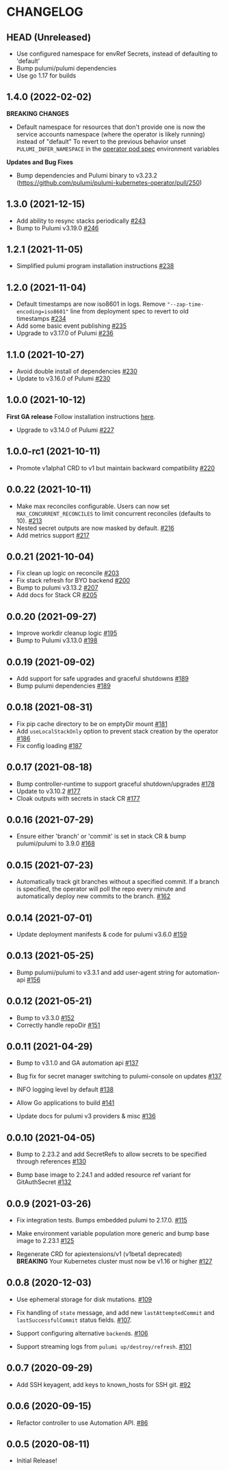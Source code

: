 CHANGELOG
=========

## HEAD (Unreleased)

- Use configured namespace for envRef Secrets, instead of defaulting to 'default'
- Bump pulumi/pulumi dependencies
- Use go 1.17 for builds

## 1.4.0 (2022-02-02)

**BREAKING CHANGES**
- Default namespace for resources that don't provide one is now the service accounts namespace (where the operator is likely running) instead of "default"
  To revert to the previous behavior unset `PULUMI_INFER_NAMESPACE` in the [operator pod spec](https://github.com/pulumi/pulumi-kubernetes-operator/blob/master/deploy/yaml/operator.yaml) environment variables

**Updates and Bug Fixes**
- Bump dependencies and Pulumi binary to v3.23.2 (https://github.com/pulumi/pulumi-kubernetes-operator/pull/250)

## 1.3.0 (2021-12-15)
- Add ability to resync stacks periodically [#243](https://github.com/pulumi/pulumi-kubernetes-operator/pull/243)
- Bump to Pulumi v3.19.0 [#246](https://github.com/pulumi/pulumi-kubernetes-operator/pull/246)

## 1.2.1 (2021-11-05)
- Simplified pulumi program installation instructions [#238](https://github.com/pulumi/pulumi-kubernetes-operator/pull/238)

## 1.2.0 (2021-11-04)
- Default timestamps are now iso8601 in logs. Remove `"--zap-time-encoding=iso8601"` line from deployment spec to revert to old timestamps [#234](https://github.com/pulumi/pulumi-kubernetes-operator/pull/234)
- Add some basic event publishing [#235](https://github.com/pulumi/pulumi-kubernetes-operator/pull/235)
- Upgrade to v3.17.0 of Pulumi [#236](https://github.com/pulumi/pulumi-kubernetes-operator/pull/236)

## 1.1.0 (2021-10-27)
- Avoid double install of dependencies [#230](https://github.com/pulumi/pulumi-kubernetes-operator/pull/230)
- Update to v3.16.0 of Pulumi [#230](https://github.com/pulumi/pulumi-kubernetes-operator/pull/230)

## 1.0.0 (2021-10-12)
**First GA release**
Follow installation instructions [here](https://github.com/pulumi/pulumi-kubernetes-operator#deploy-the-operator).

- Upgrade to v3.14.0 of Pulumi [#227](https://github.com/pulumi/pulumi-kubernetes-operator/pull/227)

## 1.0.0-rc1 (2021-10-11)
- Promote v1alpha1 CRD to v1 but maintain backward compatibility [#220](https://github.com/pulumi/pulumi-kubernetes-operator/pull/220)

## 0.0.22 (2021-10-11)
- Make max reconciles configurable. Users can now set `MAX_CONCURRENT_RECONCILES` to limit concurrent reconciles (defaults to 10). [#213](https://github.com/pulumi/pulumi-kubernetes-operator/pull/213/)
- Nested secret outputs are now masked by default. [#216](https://github.com/pulumi/pulumi-kubernetes-operator/pull/216/)
- Add metrics support [#217](https://github.com/pulumi/pulumi-kubernetes-operator/pull/217)

## 0.0.21 (2021-10-04)
- Fix clean up logic on reconcile [#203](https://github.com/pulumi/pulumi-kubernetes-operator/pull/203)
- Fix stack refresh for BYO backend [#200](https://github.com/pulumi/pulumi-kubernetes-operator/pull/200)
- Bump to pulumi v3.13.2 [#207](https://github.com/pulumi/pulumi-kubernetes-operator/pull/207)
- Add docs for Stack CR [#205](https://github.com/pulumi/pulumi-kubernetes-operator/pull/205)

## 0.0.20 (2021-09-27)
- Improve workdir cleanup logic [#195](https://github.com/pulumi/pulumi-kubernetes-operator/pull/195)
- Bump to Pulumi v3.13.0 [#198](https://github.com/pulumi/pulumi-kubernetes-operator/pull/198)

## 0.0.19 (2021-09-02)
- Add support for safe upgrades and graceful shutdowns [#189](https://github.com/pulumi/pulumi-kubernetes-operator/pull/189)
- Bump pulumi dependencies [#189](https://github.com/pulumi/pulumi-kubernetes-operator/pull/189)

## 0.0.18 (2021-08-31)
- Fix pip cache directory to be on emptyDir mount [#181](https://github.com/pulumi/pulumi-kubernetes-operator/pull/181)
- Add `useLocalStackOnly` option to prevent stack creation by the operator [#186](https://github.com/pulumi/pulumi-kubernetes-operator/pull/186)
- Fix config loading [#187](https://github.com/pulumi/pulumi-kubernetes-operator/pull/187)

## 0.0.17 (2021-08-18)

- Bump controller-runtime to support graceful shutdown/upgrades [#178](https://github.com/pulumi/pulumi-kubernetes-operator/pull/178)
- Update to v3.10.2 [#177](https://github.com/pulumi/pulumi-kubernetes-operator/pull/177)
- Cloak outputs with secrets in stack CR [#177](https://github.com/pulumi/pulumi-kubernetes-operator/pull/177)

## 0.0.16 (2021-07-29)

- Ensure either 'branch' or 'commit' is set in stack CR & bump pulumi/pulumi to 3.9.0 [#168](https://github.com/pulumi/pulumi-kubernetes-operator/pull/168)

## 0.0.15 (2021-07-23)

- Automatically track git branches without a specified commit.
  If a branch is specified, the operator will poll the repo every minute and automatically deploy
  new commits to the branch.
  [#162](https://github.com/pulumi/pulumi-kubernetes-operator/pull/162)

## 0.0.14 (2021-07-01)
- Update deployment manifests & code for pulumi v3.6.0 [#159](https://github.com/pulumi/pulumi-kubernetes-operator/pull/159)

## 0.0.13 (2021-05-25)
- Bump pulumi/pulumi to v3.3.1 and add user-agent string for automation-api [#156](https://github.com/pulumi/pulumi-kubernetes-operator/pull/156)

## 0.0.12 (2021-05-21)
- Bump to v3.3.0 [#152](https://github.com/pulumi/pulumi-kubernetes-operator/pull/152)
- Correctly handle repoDir [#151](https://github.com/pulumi/pulumi-kubernetes-operator/pull/151)

## 0.0.11 (2021-04-29)
- Bump to v3.1.0 and GA automation api [#137](https://github.com/pulumi/pulumi-kubernetes-operator/pull/137)

- Bug fix for secret manager switching to pulumi-console on updates [#137](https://github.com/pulumi/pulumi-kubernetes-operator/pull/137)

- INFO logging level by default [#138](https://github.com/pulumi/pulumi-kubernetes-operator/pull/138)

- Allow Go applications to build [#141](https://github.com/pulumi/pulumi-kubernetes-operator/pull/141)

- Update docs for pulumi v3 providers & misc [#136](https://github.com/pulumi/pulumi-kubernetes-operator/pull/136)

## 0.0.10 (2021-04-05)
- Bump to 2.23.2 and add SecretRefs to allow secrets to be specified through
  references [#130](https://github.com/pulumi/pulumi-kubernetes-operator/pull/130)

- Bump base image to 2.24.1 and added resource ref variant for GitAuthSecret
  [#132](https://github.com/pulumi/pulumi-kubernetes-operator/pull/132)

## 0.0.9 (2021-03-26)
- Fix integration tests. Bumps embedded pulumi to 2.17.0.
  [#115](https://github.com/pulumi/pulumi-kubernetes-operator/pull/115)

- Make environment variable population more generic and bump base image to 2.23.1
  [#125](https://github.com/pulumi/pulumi-kubernetes-operator/pull/125)

- Regenerate CRD for apiextensions/v1 (v1beta1 deprecated) <br/>
  **BREAKING** Your Kubernetes cluster must now be v1.16 or higher
  [#127](https://github.com/pulumi/pulumi-kubernetes-operator/pull/127)

## 0.0.8 (2020-12-03)

- Use ephemeral storage for disk mutations.
  [#109](https://github.com/pulumi/pulumi-kubernetes-operator/pull/109)

- Fix handling of `state` message, and add new `lastAttemptedCommit` and `lastSuccessfulCommit` status fields.
  [#107](https://github.com/pulumi/pulumi-kubernetes-operator/pull/107).

- Support configuring alternative `backend`s.
  [#106](https://github.com/pulumi/pulumi-kubernetes-operator/pull/106)

- Support streaming logs from `pulumi up/destroy/refresh`.
  [#101](https://github.com/pulumi/pulumi-kubernetes-operator/pull/101)

## 0.0.7 (2020-09-29)

- Add SSH keyagent, add keys to known_hosts for SSH git.
  [#92](https://github.com/pulumi/pulumi-kubernetes-operator/pull/92)

## 0.0.6 (2020-09-15)

- Refactor controller to use Automation API.
  [#86](https://github.com/pulumi/pulumi-kubernetes-operator/pull/86)

## 0.0.5 (2020-08-11)

- Initial Release!

